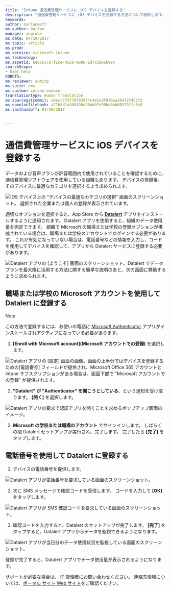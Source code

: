 ```yaml
---
title: "Intune 通信費管理サービスに iOS デバイスを登録する"
description: "通信費管理サービスに iOS デバイスを登録する方法について説明します。"
keywords: 
author: barlanmsft
ms.author: barlan
manager: angrobe
ms.date: 04/19/2017
ms.topic: article
ms.prod: 
ms.service: microsoft-intune
ms.technology: 
ms.assetid: 6d8c6372-f2ce-4558-8886-1d7c1966699c
searchScope:
- User help
ROBOTS: 
ms.reviewer: sumitp
ms.suite: ems
ms.custom: intune-enduser
translationtype: Human Translation
ms.sourcegitcommit: e0ecc775f70703574c4e1adf0f0aa204f2745b72
ms.openlocfilehash: a71b8d1a100100e204eb7e90ba0ab00573ffc5c6
ms.lasthandoff: 04/20/2017


---
```


# <a name="enroll-your-ios-device-in-telecom-expense-management"></a>通信費管理サービスに iOS デバイスを登録する

データおよび音声プランが許容範囲内で使用されていることを確認するために、通信費管理ソフトウェアを使用している組織もあります。 デバイスの登録後、そのデバイスに最適なカテゴリを選択するよう求められます。

  ![iOS デバイス上の "デバイスの最適なカテゴリの選択" 画面のスクリーンショット。 選択された企業または個人の登録が表示されています。](./media/ios-enroll-10-tem-select-best-category.png)

適切なオプションを選択すると、App Store から [__Datalert__](https://itunes.apple.com/app/datalert/id771029268?mt=8) アプリをインストールするように通知されます。 Datalert アプリを使用すると、組織のデータ使用量を測定できます。 組織で Microsoft の職場または学校の登録オプションが構成されている場合は、職場または学校のアカウントでログインする必要があります。 これが有効になっていない場合は、電話番号などの情報を入力し、コードを使用してデバイスを確認して、アプリから Datalert サービスに登録する必要があります。

  ![Datalert アプリの [ようこそ] 画面のスクリーンショット。Datalert でデータ プランを最大限に活用する方法に関する簡単な説明のあと、次の画面に移動するように求められます。](./media/ios-enroll-11-tem-datalert-setup.png)

## <a name="enroll-into-datalert-using-your-microsoft-work-or-school-account"></a>職場または学校の Microsoft アカウントを使用して Datalert に登録する

> [!NOTE]
> この方法で登録するには、お使いの電話に [Microsoft Authenticator](https://docs.microsoft.com/azure/multi-factor-authentication/end-user/microsoft-authenticator-app-how-to) アプリがインストールされアクティブになっている必要があります。

1. __[Enroll with Microsoft account](Microsoft アカウントでの登録)__ を選択します。

  ![Datalert アプリの [設定] 画面の画像。画面の上半分ではデバイスを登録するための[電話番号] フィールドが提供され、Microsoft Office 365 アカウントと Intune サブスクリプションがある場合は、画面下部で "Microsoft アカウントでの登録" が提供されます。](./media/ios-enroll-11a-tem-datalert-enroll-msft-account.png)

2. __"Datalert" が "Authenticator" を開こうとしている__、という通知を受け取ります。 __[開く]__ を選択します。

  ![Datalert アプリの要求で認証アプリを開くことを求めるポップアップ画面のイメージ。](./media/ios-enroll-11b-tem-datalert-open-authenticator.png)

3. __Microsoft の学校または職場のアカウント__ でサインインします。 しばらくの間 Datalert セットアップが実行され、完了します。 完了したら __[完了]__ をタップします。

## <a name="enroll-into-datalert-using-your-phone-number"></a>電話番号を使用して Datalert に登録する

1. デバイスの電話番号を提供します。

  ![Datalert アプリが電話番号を要求している画面のスクリーンショット。](./media/ios-enroll-12-tem-datalert-phone-number.png)

2. 次に SMS メッセージで確認コードを受信します。 コードを入力して __[OK]__ をタップします。

  ![Datalert アプリが SMS 確認コードを要求している画面のスクリーンショット。](./media/ios-enroll-13-tem-datalert-sms.png)

3. 確認コードを入力すると、Datalert のセットアップが完了します。 __[完了]__ をタップすると、Datalert アプリからデータを監視できるようになります。

  ![Datalert アプリが当日分のデータ使用状況を監視している画面のスクリーンショット。](./media/ios-enroll-14-tem-datalert-monitoring-active.png)

登録が完了すると、Datalert アプリでデータ使用量が表示されるようになります。

サポートが必要な場合は、 IT 管理者にお問い合わせください。 連絡先情報については、[ポータル サイト Web サイト](http://portal.manage.microsoft.com)をご確認ください。

